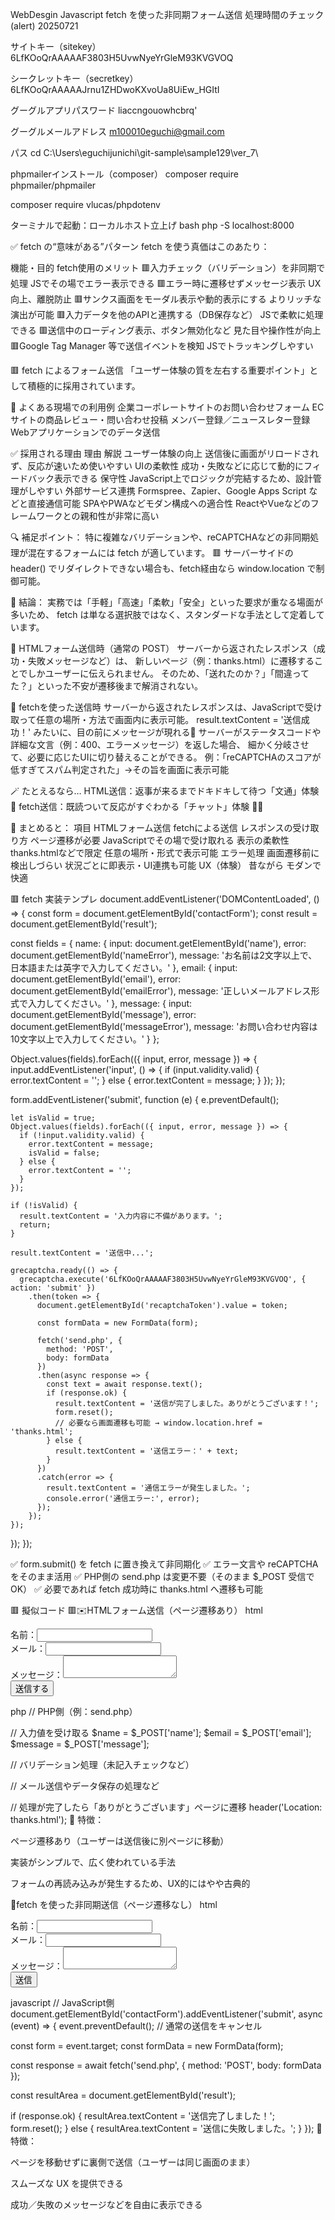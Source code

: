 WebDesgin Javascript fetch を使った非同期フォーム送信 処理時間のチェック(alert) 20250721

サイトキー（sitekey）
6LfKOoQrAAAAAF3803H5UvwNyeYrGleM93KVGVOQ

シークレットキー（secretkey）
6LfKOoQrAAAAAJrnu1ZHDwoKXvoUa8UiEw_HGItI

グーグルアプリパスワード
liaccngouowhcbrq'

グーグルメールアドレス
m100010eguchi@gmail.com

パス
cd C:\Users\eguchijunichi\git-sample\sample129\ver_7\

phpmailerインストール（composer）
composer require phpmailer/phpmailer

composer require vlucas/phpdotenv

ターミナルで起動：ローカルホスト立上げ
bash
php -S localhost:8000



✅ fetch の“意味がある”パターン
fetch を使う真価はこのあたり：

機能・目的	                                    fetch使用のメリット
🟥入力チェック（バリデーション）を非同期で処理	  JSでその場でエラー表示できる
🟥エラー時に遷移せずメッセージ表示	             UX向上、離脱防止
🟥サンクス画面をモーダル表示や動的表示にする	  よりリッチな演出が可能
🟥入力データを他のAPIと連携する（DB保存など）	  JSで柔軟に処理できる
🟥送信中のローディング表示、ボタン無効化など	  見た目や操作性が向上
🟥Google Tag Manager 等で送信イベントを検知	    JSでトラッキングしやすい


🟥 fetch によるフォーム送信
「ユーザー体験の質を左右する重要ポイント」として積極的に採用されています。

🚀 よくある現場での利用例
企業コーポレートサイトのお問い合わせフォーム
ECサイトの商品レビュー・問い合わせ投稿
メンバー登録／ニュースレター登録
Webアプリケーションでのデータ送信

✅ 採用される理由
理由	                解説
ユーザー体験の向上	    送信後に画面がリロードされず、反応が速いため使いやすい
UIの柔軟性	           成功・失敗などに応じて動的にフィードバック表示できる
保守性	               JavaScript上でロジックが完結するため、設計管理がしやすい
外部サービス連携	    Formspree、Zapier、Google Apps Script などと直接通信可能
SPAやPWAなどモダン構成への適合性	ReactやVueなどのフレームワークとの親和性が非常に高い

🔍 補足ポイント：
特に複雑なバリデーションや、reCAPTCHAなどの非同期処理が混在するフォームには fetch が適しています。
🟥 サーバーサイドの header() でリダイレクトできない場合も、fetch経由なら window.location で制御可能。

🎯 結論：
実務では「手軽」「高速」「柔軟」「安全」といった要求が重なる場面が多いため、 fetch は単なる選択肢ではなく、スタンダードな手法として定着しています。


📮 HTMLフォーム送信時（通常の POST）
サーバーから返されたレスポンス（成功・失敗メッセージなど）は、 新しいページ（例：thanks.html）に遷移することでしかユーザーに伝えられません。
そのため、「送れたのか？」「間違ってた？」といった不安が遷移後まで解消されない。

📱 fetchを使った送信時
サーバーから返されたレスポンスは、JavaScriptで受け取って任意の場所・方法で画面内に表示可能。
result.textContent = '送信成功！' みたいに、目の前にメッセージが現れる🎉
サーバーがステータスコードや詳細な文言（例：400、エラーメッセージ）を返した場合、 細かく分岐させて、必要に応じたUIに切り替えることができる。
例：「reCAPTCHAのスコアが低すぎてスパム判定された」→その旨を画面に表示可能

🪄 たとえるなら…
HTML送信：返事が来るまでドキドキして待つ「文通」体験 💌
fetch送信：既読ついて反応がすぐわかる「チャット」体験 💬✨

👀 まとめると：
項目	                    HTMLフォーム送信	            fetchによる送信
レスポンスの受け取り方	    ページ遷移が必要	            JavaScriptでその場で受け取れる
表示の柔軟性	           thanks.htmlなどで限定	       任意の場所・形式で表示可能
エラー処理	               画面遷移前に検出しづらい	        状況ごとに即表示・UI連携も可能
UX（体験）	                昔ながら	                  モダンで快適


🟥 fetch 実装テンプレ
document.addEventListener('DOMContentLoaded', () => {
  const form = document.getElementById('contactForm');
  const result = document.getElementById('result');

  const fields = {
    name: {
      input: document.getElementById('name'),
      error: document.getElementById('nameError'),
      message: 'お名前は2文字以上で、日本語または英字で入力してください。'
    },
    email: {
      input: document.getElementById('email'),
      error: document.getElementById('emailError'),
      message: '正しいメールアドレス形式で入力してください。'
    },
    message: {
      input: document.getElementById('message'),
      error: document.getElementById('messageError'),
      message: 'お問い合わせ内容は10文字以上で入力してください。'
    }
  };

  Object.values(fields).forEach(({ input, error, message }) => {
    input.addEventListener('input', () => {
      if (input.validity.valid) {
        error.textContent = '';
      } else {
        error.textContent = message;
      }
    });
  });

  form.addEventListener('submit', function (e) {
    e.preventDefault();

    let isValid = true;
    Object.values(fields).forEach(({ input, error, message }) => {
      if (!input.validity.valid) {
        error.textContent = message;
        isValid = false;
      } else {
        error.textContent = '';
      }
    });

    if (!isValid) {
      result.textContent = '入力内容に不備があります。';
      return;
    }

    result.textContent = '送信中...';

    grecaptcha.ready(() => {
      grecaptcha.execute('6LfKOoQrAAAAAF3803H5UvwNyeYrGleM93KVGVOQ', { action: 'submit' })
        .then(token => {
          document.getElementById('recaptchaToken').value = token;

          const formData = new FormData(form);

          fetch('send.php', {
            method: 'POST',
            body: formData
          })
          .then(async response => {
            const text = await response.text();
            if (response.ok) {
              result.textContent = '送信が完了しました。ありがとうございます！';
              form.reset();
              // 必要なら画面遷移も可能 → window.location.href = 'thanks.html';
            } else {
              result.textContent = '送信エラー：' + text;
            }
          })
          .catch(error => {
            result.textContent = '通信エラーが発生しました。';
            console.error('通信エラー:', error);
          });
        });
    });
  });
});

✅ form.submit() を fetch に置き換えて非同期化
✅ エラー文言や reCAPTCHA をそのまま活用
✅ PHP側の send.php は変更不要（そのまま $_POST 受信でOK）
✅ 必要であれば fetch 成功時に thanks.html へ遷移も可能



🟥 擬似コード
🟥✉️HTMLフォーム送信（ページ遷移あり）
html
<!-- ユーザー入力フォーム -->
<form action="処理用PHPファイル" method="POST">
  名前：<input type="text" name="name" /><br />
  メール：<input type="email" name="email" /><br />
  メッセージ：<textarea name="message"></textarea><br />
  <button type="submit">送信する</button>
</form>
php
// PHP側（例：send.php）

// 入力値を受け取る
$name = $_POST['name'];
$email = $_POST['email'];
$message = $_POST['message'];

// バリデーション処理（未記入チェックなど）

// メール送信やデータ保存の処理など

// 処理が完了したら「ありがとうございます」ページに遷移
header('Location: thanks.html');
📝 特徴：

ページ遷移あり（ユーザーは送信後に別ページに移動）

実装がシンプルで、広く使われている手法

フォームの再読み込みが発生するため、UX的にはやや古典的

🚀fetch を使った非同期送信（ページ遷移なし）
html
<!-- 非同期送信用のフォーム -->
<form id="contactForm">
  名前：<input type="text" name="name" /><br />
  メール：<input type="email" name="email" /><br />
  メッセージ：<textarea name="message"></textarea><br />
  <button type="submit">送信</button>
</form>

<div id="result"></div> <!-- 送信結果表示用 -->
javascript
// JavaScript側
document.getElementById('contactForm').addEventListener('submit', async (event) => {
  event.preventDefault(); // 通常の送信をキャンセル

  const form = event.target;
  const formData = new FormData(form);

  const response = await fetch('send.php', {
    method: 'POST',
    body: formData
  });

  const resultArea = document.getElementById('result');

  if (response.ok) {
    resultArea.textContent = '送信完了しました！';
    form.reset();
  } else {
    resultArea.textContent = '送信に失敗しました。';
  }
});
📝 特徴：

ページを移動せずに裏側で送信（ユーザーは同じ画面のまま）

スムーズな UX を提供できる

成功／失敗のメッセージなどを自由に表示できる